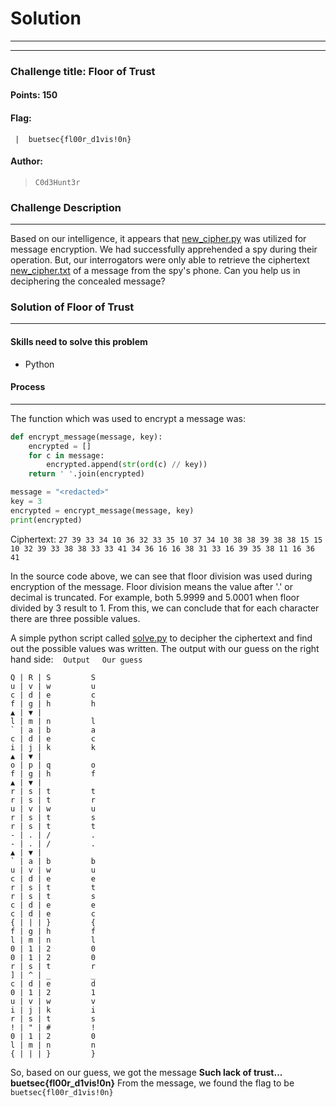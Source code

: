# Solution

---

---

### Challenge title: Floor of Trust

#### Points: 150

#### Flag:

```
 |  buetsec{fl00r_d1vis!0n}
```

#### Author:

> ```
> C0d3Hunt3r
> ```

### Challenge Description

---

Based on our intelligence, it appears that [new_cipher.py](./new_cipher.py) was utilized for message encryption. We had successfully apprehended a spy during their operation. But, our  interrogators were only able to retrieve the ciphertext [new_cipher.txt](./new_cipher.txt) of a message from the spy's phone. Can you help us in deciphering the concealed message?

### Solution of Floor of Trust

---

#### Skills need to solve this problem

- Python

#### Process

---

The function which was used to encrypt a message was:
```python
def encrypt_message(message, key):
    encrypted = []
    for c in message:
        encrypted.append(str(ord(c) // key))
    return ' '.join(encrypted)

message = "<redacted>"
key = 3
encrypted = encrypt_message(message, key)
print(encrypted)
```

Ciphertext:
```27 39 33 34 10 36 32 33 35 10 37 34 10 38 38 39 38 38 15 15 10 32 39 33 38 38 33 33 41 34 36 16 16 38 31 33 16 39 35 38 11 16 36 41```

In the source code above, we can see that floor division was used during encryption of the message. Floor division means the value after '.' or decimal is truncated. For example, both 5.9999 and 5.0001 when floor divided by 3 result to 1.
From this, we can conclude that for each character there are three possible values.

A simple python script called [solve.py](./solve.py) to decipher the ciphertext and find out the possible values was written. The output with our guess on the right hand side:
&nbsp;&nbsp;&nbsp;`Output` &nbsp;&nbsp;&nbsp; `Our guess`
```
Q | R | S         S
u | v | w         u
c | d | e         c
f | g | h         h
▲ | ▼ |           
l | m | n         l
` | a | b         a
c | d | e         c
i | j | k         k
▲ | ▼ |
o | p | q         o
f | g | h         f
▲ | ▼ |
r | s | t         t
r | s | t         r
u | v | w         u
r | s | t         s
r | s | t         t
- | . | /         .
- | . | /         .
▲ | ▼ |
` | a | b         b
u | v | w         u
c | d | e         e
r | s | t         t
r | s | t         s
c | d | e         e
c | d | e         c
{ | | | }         {
f | g | h         f
l | m | n         l
0 | 1 | 2         0
0 | 1 | 2         0
r | s | t         r
] | ^ | _         _
c | d | e         d
0 | 1 | 2         1
u | v | w         v
i | j | k         i
r | s | t         s
! | " | #         !
0 | 1 | 2         0
l | m | n         n
{ | | | }         }
```
So, based on our guess, we got the message **Such lack of trust... buetsec{fl00r_d1vis!0n}**
From the message, we found the flag to be `buetsec{fl00r_d1vis!0n}`